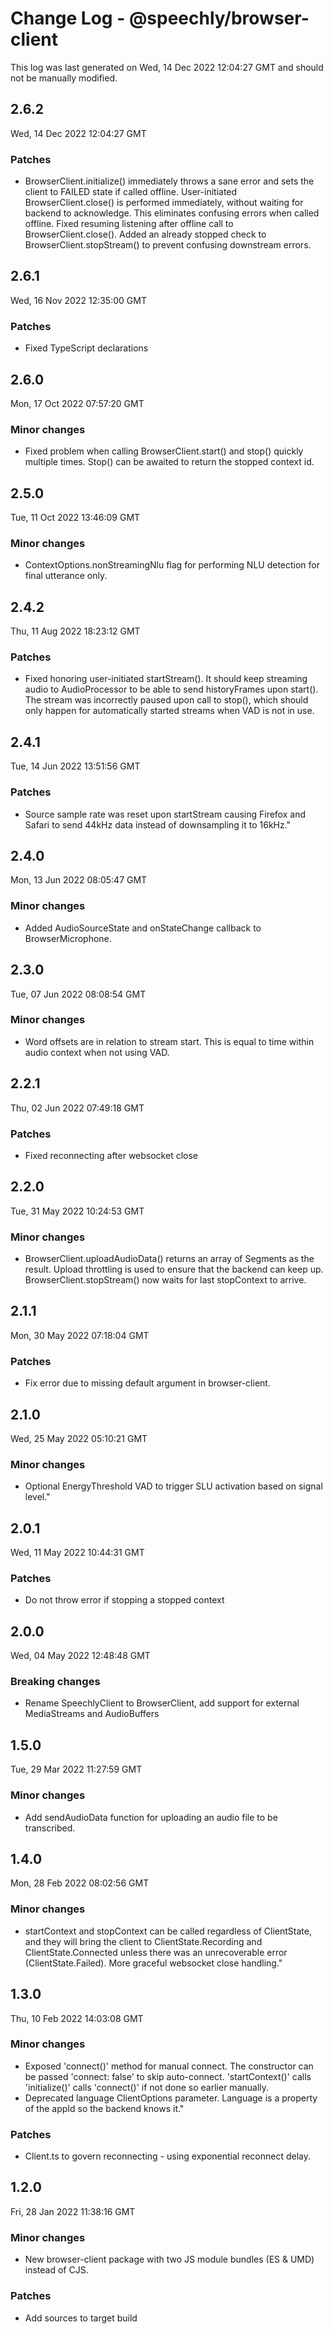 # Change Log - @speechly/browser-client

This log was last generated on Wed, 14 Dec 2022 12:04:27 GMT and should not be manually modified.

## 2.6.2
Wed, 14 Dec 2022 12:04:27 GMT

### Patches

- BrowserClient.initialize() immediately throws a sane error and sets the client to FAILED state if called offline. User-initiated BrowserClient.close() is performed immediately, without waiting for backend to acknowledge. This eliminates confusing errors when called offline. Fixed resuming listening after offline call to BrowserClient.close(). Added an already stopped check to BrowserClient.stopStream() to prevent confusing downstream errors.

## 2.6.1
Wed, 16 Nov 2022 12:35:00 GMT

### Patches

- Fixed TypeScript declarations

## 2.6.0
Mon, 17 Oct 2022 07:57:20 GMT

### Minor changes

- Fixed problem when calling BrowserClient.start() and stop() quickly multiple times. Stop() can be awaited to return the stopped context id.

## 2.5.0
Tue, 11 Oct 2022 13:46:09 GMT

### Minor changes

- ContextOptions.nonStreamingNlu flag for performing NLU detection for final utterance only.

## 2.4.2
Thu, 11 Aug 2022 18:23:12 GMT

### Patches

- Fixed honoring user-initiated startStream(). It should keep streaming audio to AudioProcessor to be able to send historyFrames upon start(). The stream was incorrectly paused upon call to stop(), which should only happen for automatically started streams when VAD is not in use.

## 2.4.1
Tue, 14 Jun 2022 13:51:56 GMT

### Patches

- Source sample rate was reset upon startStream causing Firefox and Safari to send 44kHz data instead of downsampling it to 16kHz."

## 2.4.0
Mon, 13 Jun 2022 08:05:47 GMT

### Minor changes

- Added AudioSourceState and onStateChange callback to BrowserMicrophone.

## 2.3.0
Tue, 07 Jun 2022 08:08:54 GMT

### Minor changes

- Word offsets are in relation to stream start. This is equal to time within audio context when not using VAD.

## 2.2.1
Thu, 02 Jun 2022 07:49:18 GMT

### Patches

- Fixed reconnecting after websocket close

## 2.2.0
Tue, 31 May 2022 10:24:53 GMT

### Minor changes

- BrowserClient.uploadAudioData() returns an array of Segments as the result. Upload throttling is used to ensure that the backend can keep up. BrowserClient.stopStream() now waits for last stopContext to arrive.

## 2.1.1
Mon, 30 May 2022 07:18:04 GMT

### Patches

- Fix error due to missing default argument in browser-client.

## 2.1.0
Wed, 25 May 2022 05:10:21 GMT

### Minor changes

- Optional EnergyThreshold VAD to trigger SLU activation based on signal level."

## 2.0.1
Wed, 11 May 2022 10:44:31 GMT

### Patches

- Do not throw error if stopping a stopped context

## 2.0.0
Wed, 04 May 2022 12:48:48 GMT

### Breaking changes

- Rename SpeechlyClient to BrowserClient, add support for external MediaStreams and AudioBuffers

## 1.5.0
Tue, 29 Mar 2022 11:27:59 GMT

### Minor changes

- Add sendAudioData function for uploading an audio file to be transcribed.

## 1.4.0
Mon, 28 Feb 2022 08:02:56 GMT

### Minor changes

- startContext and stopContext can be called regardless of ClientState, and they will bring the client to ClientState.Recording and ClientState.Connected unless there was an unrecoverable error (ClientState.Failed). More graceful websocket close handling."

## 1.3.0
Thu, 10 Feb 2022 14:03:08 GMT

### Minor changes

- Exposed 'connect()' method for manual connect. The constructor can be passed 'connect: false' to skip auto-connect. 'startContext()' calls 'initialize()' calls 'connect()' if not done so earlier manually.
- Deprecated language ClientOptions parameter. Language is a property of the appId so the backend knows it."

### Patches

- Client.ts to govern reconnecting - using exponential reconnect delay.

## 1.2.0
Fri, 28 Jan 2022 11:38:16 GMT

### Minor changes

- New browser-client package with two JS module bundles (ES & UMD) instead of CJS.

### Patches

- Add sources to target build

